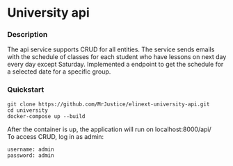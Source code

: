 # University api
### Description
The api service supports CRUD for all entities. 
The service sends emails with the schedule of classes for each student who have lessons on next day every day except Saturday. Implemented a endpoint to get the schedule for a selected date for a specific group.

### Quickstart
```console
git clone https://github.com/MrJustice/elinext-university-api.git
cd university
docker-compose up --build
```
After the container is up, the application will run on localhost:8000/api/ \
To access CRUD, log in as admin:
```console
username: admin
password: admin
```